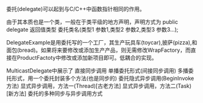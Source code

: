 委托(delegate)可以起到与C/C++中函数指针相同的作用。

由于其本质也是一个类，一般在于类平级的地方声明，声明方式为 public delegate 返回值类型 委托类名(类型1 参数1,类型2 参数2,类型3 参数3...);

DelegateExample是用委托写的一个工厂，其生产玩具车(toycar),披萨(pizza),和面包(bread)。如果将来要修改或添加生产产品，则无需修改WrapFactory，而直接在ProductFactoty中修改或添加新项目即可。低耦合的实现。

MulticastDelegate中展示了 直接同步调用 单播委托形式(间接同步调用) 多播委托形式，用一个委托封装多个方法(也是同步的) 委托隐式异步调用(BeginInvoke方法) 显式异步调用，方法一(Thread)[古老方法] 显式异步调用，方法二(Task)[新方法] 委托的多种同步与异步调用方式